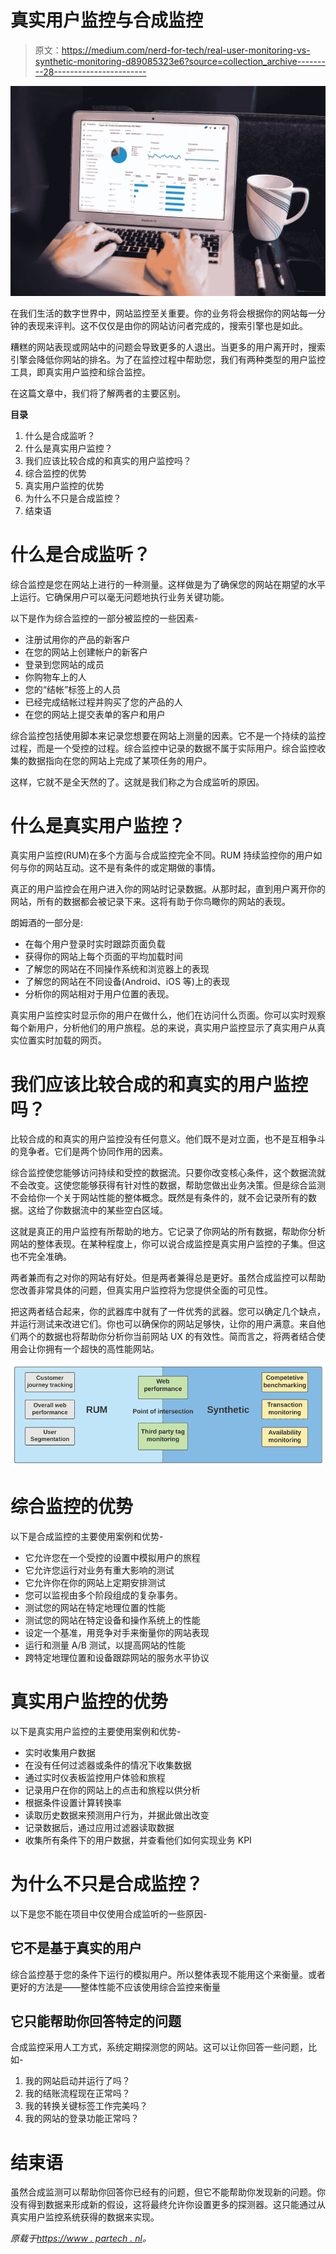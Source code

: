 # 真实用户监控与合成监控

> 原文：<https://medium.com/nerd-for-tech/real-user-monitoring-vs-synthetic-monitoring-d89085323e6?source=collection_archive---------28----------------------->

![](img/226b3c69716441319bbd227c39e57aed.png)

在我们生活的数字世界中，网站监控至关重要。你的业务将会根据你的网站每一分钟的表现来评判。这不仅仅是由你的网站访问者完成的，搜索引擎也是如此。

糟糕的网站表现或网站中的问题会导致更多的人退出。当更多的用户离开时，搜索引擎会降低你网站的排名。为了在监控过程中帮助您，我们有两种类型的用户监控工具，即真实用户监控和综合监控。

在这篇文章中，我们将了解两者的主要区别。

**目录**

1.  什么是合成监听？
2.  什么是真实用户监控？
3.  我们应该比较合成的和真实的用户监控吗？
4.  综合监控的优势
5.  真实用户监控的优势
6.  为什么不只是合成监控？
7.  结束语

# 什么是合成监听？

综合监控是您在网站上进行的一种测量。这样做是为了确保您的网站在期望的水平上运行。它确保用户可以毫无问题地执行业务关键功能。

以下是作为综合监控的一部分被监控的一些因素-

*   注册试用你的产品的新客户
*   在您的网站上创建帐户的新客户
*   登录到您网站的成员
*   你购物车上的人
*   您的“结帐”标签上的人员
*   已经完成结帐过程并购买了您的产品的人
*   在您的网站上提交表单的客户和用户

综合监控包括使用脚本来记录您想要在网站上测量的因素。它不是一个持续的监控过程，而是一个受控的过程。综合监控中记录的数据不属于实际用户。综合监控收集的数据指向在您的网站上完成了某项任务的用户。

这样，它就不是全天然的了。这就是我们称之为合成监听的原因。

# 什么是真实用户监控？

真实用户监控(RUM)在多个方面与合成监控完全不同。RUM 持续监控你的用户如何与你的网站互动。这不是有条件的或定期做的事情。

真正的用户监控会在用户进入你的网站时记录数据。从那时起，直到用户离开你的网站，所有的数据都会被记录下来。这将有助于你鸟瞰你的网站的表现。

朗姆酒的一部分是:

*   在每个用户登录时实时跟踪页面负载
*   获得你的网站上每个页面的平均加载时间
*   了解您的网站在不同操作系统和浏览器上的表现
*   了解您的网站在不同设备(Android、iOS 等)上的表现
*   分析你的网站相对于用户位置的表现。

真实用户监控实时显示你的用户在做什么，他们在访问什么页面。你可以实时观察每个新用户，分析他们的用户旅程。总的来说，真实用户监控显示了真实用户从真实位置实时加载的网页。

# 我们应该比较合成的和真实的用户监控吗？

比较合成的和真实的用户监控没有任何意义。他们既不是对立面，也不是互相争斗的竞争者。它们是两个协同作用的因素。

综合监控使您能够访问持续和受控的数据流。只要你改变核心条件，这个数据流就不会改变。这使您能够获得有针对性的数据，帮助您做出业务决策。但是综合监测不会给你一个关于网站性能的整体概念。既然是有条件的，就不会记录所有的数据。这给了你数据流中的某些空白区域。

这就是真正的用户监控有所帮助的地方。它记录了你网站的所有数据，帮助你分析网站的整体表现。在某种程度上，你可以说合成监控是真实用户监控的子集。但这也不完全准确。

两者兼而有之对你的网站有好处。但是两者兼得总是更好。虽然合成监控可以帮助您改善非常具体的问题，但真实用户监控将为您提供全面的可见性。

把这两者结合起来，你的武器库中就有了一件优秀的武器。您可以确定几个缺点，并运行测试来改进它们。你也可以确保你的网站足够快，让你的用户满意。来自他们两个的数据也将帮助你分析你当前网站 UX 的有效性。简而言之，将两者结合使用会让你拥有一个超快的高性能网站。

![](img/cbd26728d39a16036b61aa3a04dffd1b.png)

# 综合监控的优势

以下是合成监控的主要使用案例和优势-

*   它允许您在一个受控的设置中模拟用户的旅程
*   它允许您运行对业务有重大影响的测试
*   它允许你在你的网站上定期安排测试
*   您可以监视由多个阶段组成的复杂事务。
*   测试您的网站在特定地理位置的性能
*   测试您的网站在特定设备和操作系统上的性能
*   设定一个基准，用竞争对手来衡量你的网站表现
*   运行和测量 A/B 测试，以提高网站的性能
*   跨特定地理位置和设备跟踪网站的服务水平协议

# 真实用户监控的优势

以下是真实用户监控的主要使用案例和优势-

*   实时收集用户数据
*   在没有任何过滤器或条件的情况下收集数据
*   通过实时仪表板监控用户体验和旅程
*   记录用户在你的网站上的点击和旅程以供分析
*   根据条件设置计算转换率
*   读取历史数据来预测用户行为，并据此做出改变
*   记录数据后，通过应用过滤器读取数据
*   收集所有条件下的用户数据，并查看他们如何实现业务 KPI

# 为什么不只是合成监控？

以下是您不能在项目中仅使用合成监听的一些原因-

## 它不是基于真实的用户

综合监控基于您的条件下运行的模拟用户。所以整体表现不能用这个来衡量。或者更好的方法是——整体性能不应该使用综合监控来衡量

## 它只能帮助你回答特定的问题

合成监控采用人工方式，系统定期探测您的网站。这可以让你回答一些问题，比如-

1.  我的网站启动并运行了吗？
2.  我的结账流程现在正常吗？
3.  我的转换关键标签工作完美吗？
4.  我的网站的登录功能正常吗？

# 结束语

虽然合成监测可以帮助你回答你已经有的问题，但它不能帮助你发现新的问题。你没有得到数据来形成新的假设，这将最终允许你设置更多的探测器。这只能通过从真实用户监控系统获得的数据来实现。

*原载于*[*https://www . partech . nl*](https://www.partech.nl/nl/publicaties/2021/04/real-user-monitoring-vs-synthetic-monitoring)*。*
